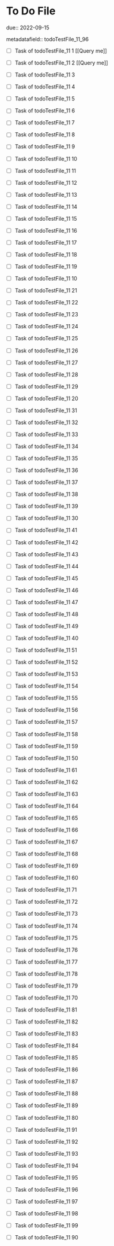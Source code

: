 # To Do File

due:: 2022-09-15

metadatafield:: todoTestFile_11_96

- [ ] Task of todoTestFile_11 1 [[Query me]]
- [ ] Task of todoTestFile_11 2 [[Query me]]
- [ ] Task of todoTestFile_11 3
- [ ] Task of todoTestFile_11 4
- [ ] Task of todoTestFile_11 5
- [ ] Task of todoTestFile_11 6
- [ ] Task of todoTestFile_11 7
- [ ] Task of todoTestFile_11 8
- [ ] Task of todoTestFile_11 9
- [ ] Task of todoTestFile_11 10

- [ ] Task of todoTestFile_11 11 
- [ ] Task of todoTestFile_11 12 
- [ ] Task of todoTestFile_11 13
- [ ] Task of todoTestFile_11 14
- [ ] Task of todoTestFile_11 15
- [ ] Task of todoTestFile_11 16
- [ ] Task of todoTestFile_11 17
- [ ] Task of todoTestFile_11 18
- [ ] Task of todoTestFile_11 19
- [ ] Task of todoTestFile_11 10

- [ ] Task of todoTestFile_11 21 
- [ ] Task of todoTestFile_11 22 
- [ ] Task of todoTestFile_11 23
- [ ] Task of todoTestFile_11 24
- [ ] Task of todoTestFile_11 25
- [ ] Task of todoTestFile_11 26
- [ ] Task of todoTestFile_11 27
- [ ] Task of todoTestFile_11 28
- [ ] Task of todoTestFile_11 29
- [ ] Task of todoTestFile_11 20

- [ ] Task of todoTestFile_11 31 
- [ ] Task of todoTestFile_11 32 
- [ ] Task of todoTestFile_11 33
- [ ] Task of todoTestFile_11 34
- [ ] Task of todoTestFile_11 35
- [ ] Task of todoTestFile_11 36
- [ ] Task of todoTestFile_11 37
- [ ] Task of todoTestFile_11 38
- [ ] Task of todoTestFile_11 39
- [ ] Task of todoTestFile_11 30

- [ ] Task of todoTestFile_11 41 
- [ ] Task of todoTestFile_11 42 
- [ ] Task of todoTestFile_11 43
- [ ] Task of todoTestFile_11 44
- [ ] Task of todoTestFile_11 45
- [ ] Task of todoTestFile_11 46
- [ ] Task of todoTestFile_11 47
- [ ] Task of todoTestFile_11 48
- [ ] Task of todoTestFile_11 49
- [ ] Task of todoTestFile_11 40

- [ ] Task of todoTestFile_11 51 
- [ ] Task of todoTestFile_11 52 
- [ ] Task of todoTestFile_11 53
- [ ] Task of todoTestFile_11 54
- [ ] Task of todoTestFile_11 55
- [ ] Task of todoTestFile_11 56
- [ ] Task of todoTestFile_11 57
- [ ] Task of todoTestFile_11 58
- [ ] Task of todoTestFile_11 59
- [ ] Task of todoTestFile_11 50

- [ ] Task of todoTestFile_11 61 
- [ ] Task of todoTestFile_11 62 
- [ ] Task of todoTestFile_11 63
- [ ] Task of todoTestFile_11 64
- [ ] Task of todoTestFile_11 65
- [ ] Task of todoTestFile_11 66
- [ ] Task of todoTestFile_11 67
- [ ] Task of todoTestFile_11 68
- [ ] Task of todoTestFile_11 69
- [ ] Task of todoTestFile_11 60

- [ ] Task of todoTestFile_11 71 
- [ ] Task of todoTestFile_11 72 
- [ ] Task of todoTestFile_11 73
- [ ] Task of todoTestFile_11 74
- [ ] Task of todoTestFile_11 75
- [ ] Task of todoTestFile_11 76
- [ ] Task of todoTestFile_11 77
- [ ] Task of todoTestFile_11 78
- [ ] Task of todoTestFile_11 79
- [ ] Task of todoTestFile_11 70


- [ ] Task of todoTestFile_11 81 
- [ ] Task of todoTestFile_11 82 
- [ ] Task of todoTestFile_11 83
- [ ] Task of todoTestFile_11 84
- [ ] Task of todoTestFile_11 85
- [ ] Task of todoTestFile_11 86
- [ ] Task of todoTestFile_11 87
- [ ] Task of todoTestFile_11 88
- [ ] Task of todoTestFile_11 89
- [ ] Task of todoTestFile_11 80


- [ ] Task of todoTestFile_11 91 
- [ ] Task of todoTestFile_11 92 
- [ ] Task of todoTestFile_11 93
- [ ] Task of todoTestFile_11 94
- [ ] Task of todoTestFile_11 95
- [ ] Task of todoTestFile_11 96
- [ ] Task of todoTestFile_11 97
- [ ] Task of todoTestFile_11 98
- [ ] Task of todoTestFile_11 99
- [ ] Task of todoTestFile_11 90
